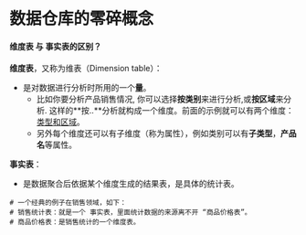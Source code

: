 # 数据仓库的零碎概念

#### 维度表 与 事实表的区别？

**维度表**，又称为维表（Dimension table）：

- 是对数据进行分析时所用的一个**量**。
  - 比如你要分析产品销售情况, 你可以选择**按类别**来进行分析,或**按区域**来分析. 这样的**按..**分析就构成一个维度。前面的示例就可以有两个维度：<u>类型和区域</u>。
  - 另外每个维度还可以有子维度（称为属性），例如类别可以有**子类型**，**产品名**等属性。

**事实表**：

- 是数据聚合后依据某个维度生成的结果表，是具体的统计表。

```shell
# 一个经典的例子在销售领域，如下：
# 销售统计表：就是一个 事实表，里面统计数据的来源离不开 “商品价格表”。
# 商品价格表：是销售统计的一个维度表。
```

